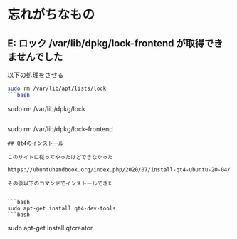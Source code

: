 # 忘れがちなもの

## E: ロック /var/lib/dpkg/lock-frontend が取得できませんでした

以下の処理をさせる

```bash
sudo rm /var/lib/apt/lists/lock
```bash
```
sudo rm /var/lib/dpkg/lock
```bash
```
sudo rm /var/lib/dpkg/lock-frontend
```
## Qt4のインストール

このサイトに従ってやったけどできなかった

https://ubuntuhandbook.org/index.php/2020/07/install-qt4-ubuntu-20-04/

その後以下のコマンドでインストールできた


```bash
sudo apt-get install qt4-dev-tools
```bash
```
sudo apt-get install qtcreator
```
